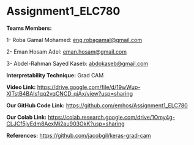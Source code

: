 # Assignment1_ELC780

**Teams Members:**

1- Roba Gamal Mohamed: eng.robagamal@gmail.com

2- Eman Hosam Adel: eman.hosam@gmail.com

3- Abdel-Rahman Sayed Kaseb: abdokaseb@gmail.com

**Interpretability Technique:** Grad CAM

**Video Link:** https://drive.google.com/file/d/19wWup-XlTstB4BAIs1qq2vqCNCD_qiAx/view?usp=sharing

**Our GitHub Code Link:** https://github.com/emhos/Assignment1_ELC780

**Our Colab Link:** https://colab.research.google.com/drive/1Omy4g-CLJCf5jvEdm8AexMi2au903OkK?usp=sharing 

**References:**
https://github.com/jacobgil/keras-grad-cam
